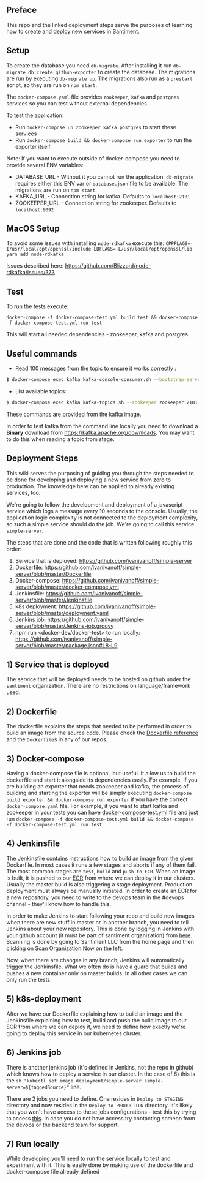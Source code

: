 ## Preface

This repo and the linked deployment steps serve the purposes of learning how to create and deploy new services in Santiment.

## Setup

To create the database you need `db-migrate`.
After installing it run `db-migrate db:create github-exporter` to create the database. The migrations are run by executing `db-migrate up`. The migrations also run as a `prestart` script, so they are run on `npm start`.

The `docker-compose.yaml` file provides `zookeeper`, `kafka` and `postgres` services so you can test without external dependencies.

To test the application:

- Run `docker-compose up zookeeper kafka postgres` to start these services
- Run `docker-compose build && docker-compose run exporter` to run the exporter itself.

Note: If you want to execute outside of docker-compose you need to provide several ENV variables:

- DATABASE_URL - Without it you cannot run the application. `db-migrate` requires either this ENV var or `database.json` file to be available. The migrations are run on `npm start`
- KAFKA_URL - Connection string for kafka. Defaults to `localhost:2181`
- ZOOKEEPER_URL - Connection string for zookeeper. Defaults to `localhost:9092`

## MacOS Setup

To avoid some issues with installing `node-rdkafka` execute this: `CPPFLAGS=-I/usr/local/opt/openssl/include LDFLAGS=-L/usr/local/opt/openssl/lib yarn add node-rdkafka`

Issues described here: https://github.com/Blizzard/node-rdkafka/issues/373

## Test

To run the tests execute:

```
docker-compose -f docker-compose-test.yml build test && docker-compose -f docker-compose-test.yml run test
```

This will start all needed dependencies - zookeeper, kafka and postgres.

## Useful commands

- Read 100 messages from the topic to ensure it works correctly :

```bash
$ docker-compose exec kafka kafka-console-consumer.sh --bootstrap-server localhost:9092 --from-beginning --topic github --max-messages 100
```

- List available topics:

```bash
$ docker-compose exec kafka kafka-topics.sh --zookeeper zookeeper:2181 --list
```

These commands are provided from the kafka image.

In order to test kafka from the command line locally you need to download a **Binary** download from https://kafka.apache.org/downloads.
You may want to do this when reading a topic from stage.

## Deployment Steps

This wiki serves the purposing of guiding you through the steps needed to be done for developing and deploying a new service from zero to production. The knowledge here can be applied to already existing services, too.

We're going to follow the development and deployment of a javascript service which logs a message every 10 seconds to the console. Usually, the application logic complexity is not connected to the deployment complexity, so such a simple service should do the job. We're going to call this service `simple-server`.

The steps that are done and the code that is written following roughly this order:

1) Service that is deployed: https://github.com/ivanivanoff/simple-server
2) Dockerfile: https://github.com/ivanivanoff/simple-server/blob/master/Dockerfile
3) Docker-compose: https://github.com/ivanivanoff/simple-server/blob/master/docker-compose.yml
4) Jenkinsfile: https://github.com/ivanivanoff/simple-server/blob/master/Jenkinsfile
5) k8s deployment: https://github.com/ivanivanoff/simple-server/blob/master/deployment.yaml
6) Jenkins job: https://github.com/ivanivanoff/simple-server/blob/master/Jenkins-job.groovy
7) npm run <docker-dev/docker-test> to run locally: https://github.com/ivanivanoff/simple-server/blob/master/package.json#L8-L9

## 1) Service that is deployed
The service that will be deployed needs to be hosted on github under the `santiment` organization. There are no restrictions on language/framework used.

## 2) Dockerfile
The dockerfile explains the steps that needed to be performed in order to build an image from the source code. Please check the [Dockerfile reference](https://docs.docker.com/engine/reference/builder/) and the `Dockerfile`s in any of our repos.

## 3) Docker-compose
Having a docker-compose file is optional, but useful. It allow us to build the dockerfile and start it alongside its dependencies easily. For example, if you are building an exporter that needs zookeeper and kafka, the process of building and starting the exporter will be simply executing `docker-compose build exporter && docker-compose run exporter` if you have the correct `docker-compose.yaml` file.
For example, if you want to start kafka and zookeeper in your tests you can have [docker-compose-test.yml](https://github.com/santiment/github-exporter/blob/master/docker-compose-test.yml) file and just run `docker-compose -f docker-compose-test.yml build && docker-compose -f docker-compose-test.yml run test`

## 4) Jenkinsfile
The Jenkinsfile contains instructions how to build an image from the given Dockerfile. In most cases it runs a few stages and aborts if any of them fail. The most common stages are `test`, `build` and `push to ECR`. When an image is built, it is pushed to our [ECR](https://aws.amazon.com/ecr/) from where we can deploy it in our clusters. Usually the master build is also triggering a stage deployment. Production deployment must always be manually initiated. In order to create an ECR for a new repository, you need to write to the devops team in the #devops channel - they'll know how to handle this.

In order to make Jenkins to start following your repo and build new images when there are new stuff in master or in another branch, you need to tell Jenkins about your new repository. This is done by logging in Jenkins with your github account (it must be part of santiment organization) from [here](https://jenkins.internal.santiment.net). Scanning is done by going to Santiment LLC from the home page and then clicking on Scan Organization Now on the left.

Now, when there are changes in any branch, Jenkins will automatically trigger the Jenkinsfile. What we often do is have a guard that builds and pushes a new container only on master builds. In all other cases we can only run the tests.

## 5) k8s-deployment
After we have our Dockerfile explaining how to build an image and the Jenkinsfile explaining how to test, build and push the build image to our ECR from where we can deploy it, we need to define how exactly we're going to deploy this service in our kubernetes cluster.

## 6) Jenkins job
There is another jenkins job (it's defined in Jenkins, not the repo in github) which knows how to deploy a service in our cluster. In the case of 6) this is the `sh "kubectl set image deployment/simple-server simple-server=${taggedSource}"` line.

There are 2 jobs you need to define. One resides in `Deploy to STAGING` directory and now resides in the `Deploy to PRODUCTION` directory. It's likely that you won't have access to these jobs configurations - test this by trying to access [this](https://jenkins.internal.santiment.net/job/Deploy%20to%20STAGING/job/Deploy%20golem-watcher%20to%20Staging/configure). In case you do not have access try contacting someon from the devops or the backend team for support.

## 7) Run locally
While developing you'll need to run the service locally to test and experiment with it. This is easily done by making use of the dockerfile and docker-compose file already defined

